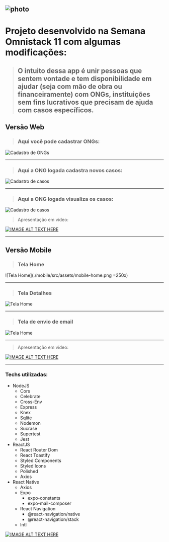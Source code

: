 ## ![photo](./frontend/src/assets/photo.png)

# Projeto desenvolvido na Semana Omnistack 11 com algumas modificações:

> ## O intuito dessa app é unir pessoas que sentem vontade e tem disponibilidade em ajudar (seja com mão de obra ou financeiramente) com ONGs, instituições sem fins lucrativos que precisam de ajuda com casos específicos.

## Versão Web

> ### Aqui você pode cadastrar ONGs:

![Cadastro de ONGs](./frontend/src/assets/cadastro.png)

---

> ### Aqui a ONG logada cadastra novos casos:

![Cadastro de casos](./frontend/src/assets/cadastroCasos.png)

---

> ### Aqui a ONG logada visualiza os casos:

![Cadastro de casos](./frontend/src/assets/casos.png)

> Apresentação em vídeo:

[![IMAGE ALT TEXT HERE](https://img.youtube.com/vi/l3lxj9S5LEU/0.jpg)](https://www.youtube.com/watch?v=l3lxj9S5LEU)

---

## Versão Mobile

> ### Tela Home

![Tela Home](./mobile/src/assets/mobile-home.png =250x)

---

> ### Tela Detalhes

![Tela Home](./mobile/src/assets/mobile-detail.png)

---

> ### Tela de envio de email

![Tela Home](./mobile/src/assets/mobile-mail.png)

---

> Apresentação em vídeo:

[![IMAGE ALT TEXT HERE](https://img.youtube.com/vi/9aHH9OIn_tc/0.jpg)](https://www.youtube.com/watch?v=9aHH9OIn_tc)

---

### Techs utilizadas:

- NodeJS
  - Cors
  - Celebrate
  - Cross-Env
  - Express
  - Knex
  - Sqlite
  - Nodemon
  - Sucrase
  - Supertest
  - Jest
- ReactJS
  - React Router Dom
  - React Toastify
  - Styled Components
  - Styled Icons
  - Polished
  - Axios
- React Native
  - Axios
  - Expo
    - expo-constants
    - expo-mail-composer
  - React Navigation
    - @react-navigation/native
    - @react-navigation/stack
  - Intl

[![IMAGE ALT TEXT HERE](https://img.youtube.com/vi/9aHH9OIn_tc/0.jpg)](https://www.youtube.com/watch?v=9aHH9OIn_tc)
